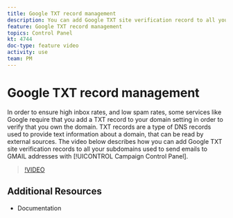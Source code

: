 ```yaml
---
title: Google TXT record management
description: You can add Google TXT site verification record to all your subdomains used to send emails to GMAIL addresses through the Campaign Control Panel.
feature: Google TXT record management
topics: Control Panel
kt: 4744
doc-type: feature video
activity: use
team: PM
---
```


# Google TXT record management

In order to ensure high inbox rates, and low spam rates, some services like Google require that you add a TXT record to your domain setting in order to verify that you own the domain. TXT records are a type of DNS records used to provide text information about a domain, that can be read by external sources. The video below describes how you can add Google TXT site verification records to all your subdomains used to send emails to GMAIL addresses with [!UICONTROL Campaign Control Panel].

>[!VIDEO](https://video.tv.adobe.com/v/32369?quality=12)

## Additional Resources

* Documentation
